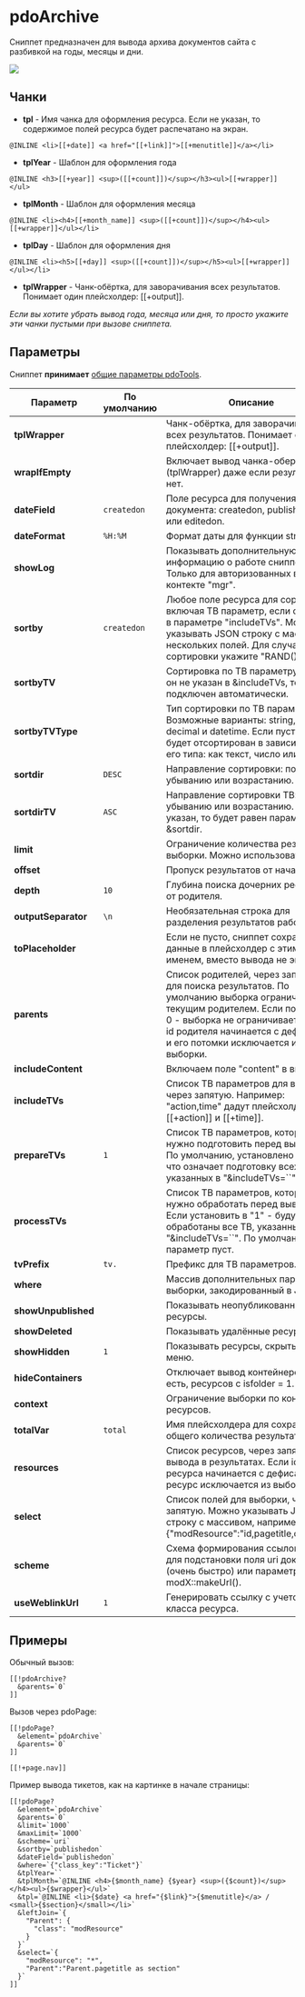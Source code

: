 # pdoArchive

Сниппет предназначен для вывода архива документов сайта с разбивкой на годы, месяцы и дни.

[![](https://file.modx.pro/files/d/e/f/def118c83e28abc62f41e094f9f337f6s.jpg)](https://file.modx.pro/files/d/e/f/def118c83e28abc62f41e094f9f337f6.png)

## Чанки

- **tpl** - Имя чанка для оформления ресурса. Если не указан, то содержимое полей ресурса будет распечатано на экран.

```modx
@INLINE <li>[[+date]] <a href="[[+link]]">[[+menutitle]]</a></li>
```

- **tplYear** - Шаблон для оформления года

```modx
@INLINE <h3>[[+year]] <sup>([[+count]])</sup></h3><ul>[[+wrapper]]</ul>
```

- **tplMonth** - Шаблон для оформления месяца

```modx
@INLINE <li><h4>[[+month_name]] <sup>([[+count]])</sup></h4><ul>[[+wrapper]]</ul></li>
```

- **tplDay** - Шаблон для оформления дня

```modx
@INLINE <li><h5>[[+day]] <sup>([[+count]])</sup></h5><ul>[[+wrapper]]</ul></li>
```

- **tplWrapper** - Чанк-обёртка, для заворачивания всех результатов. Понимает один плейсхолдер: [[+output]].

*Если вы хотите убрать вывод года, месяца или дня, то просто укажите эти чанки пустыми при вызове сниппета.*

## Параметры

Сниппет **принимает** [общие параметры pdoTools][1].

| Параметр            | По умолчанию | Описание                                                                                                                                                                                                                                 |
|---------------------|--------------|------------------------------------------------------------------------------------------------------------------------------------------------------------------------------------------------------------------------------------------|
| **tplWrapper**      |              | Чанк-обёртка, для заворачивания всех результатов. Понимает один плейсхолдер: [[+output]].                                                                                                                                                |
| **wrapIfEmpty**     |              | Включает вывод чанка-обертки (tplWrapper) даже если результатов нет.                                                                                                                                                                     |
| **dateField**       | `createdon`  | Поле ресурса для получения даты документа: createdon, publishedon или editedon.                                                                                                                                                          |
| **dateFormat**      | `%H:%M`      | Формат даты для функции strftime()                                                                                                                                                                                                       |
| **showLog**         |              | Показывать дополнительную информацию о работе сниппета. Только для авторизованных в контекте "mgr".                                                                                                                                      |
| **sortby**          | `createdon`  | Любое поле ресурса для сортировки, включая ТВ параметр, если он указан в параметре "includeTVs". Можно указывать JSON строку с массивом нескольких полей. Для случайно сортировки укажите "RAND()"                                       |
| **sortbyTV**        |              | Сортировка по ТВ параметру. Если он не указан в &includeTVs, то будет подключен автоматически.                                                                                                                                           |
| **sortbyTVType**    |              | Тип сортировки по ТВ параметру. Возможные варианты: string, integer, decimal и datetime. Если пусто, то ТВ будет отсортирован в зависимости от его типа: как текст, число или дата.                                                      |
| **sortdir**         | `DESC`       | Направление сортировки: по убыванию или возрастанию.                                                                                                                                                                                     |
| **sortdirTV**       | `ASC`        | Направление сортировки ТВ: по убыванию или возрастанию. Если не указан, то будет равен параметру &sortdir.                                                                                                                               |
| **limit**           |              | Ограничение количества результатов выборки. Можно использовать "0".                                                                                                                                                                      |
| **offset**          |              | Пропуск результатов от начала.                                                                                                                                                                                                           |
| **depth**           | `10`         | Глубина поиска дочерних ресурсов от родителя.                                                                                                                                                                                            |
| **outputSeparator** | `\n`         | Необязательная строка для разделения результатов работы.                                                                                                                                                                                 |
| **toPlaceholder**   |              | Если не пусто, сниппет сохранит все данные в плейсхолдер с этим именем, вместо вывода не экран.                                                                                                                                          |
| **parents**         |              | Список родителей, через запятую, для поиска результатов. По умолчанию выборка ограничена текущим родителем. Если поставить 0 - выборка не ограничивается. Если id родителя начинается с дефиса, он и его потомки исключается из выборки. |
| **includeContent**  |              | Включаем поле "content" в выборку.                                                                                                                                                                                                       |
| **includeTVs**      |              | Список ТВ параметров для выборки, через запятую. Например: "action,time" дадут плейсхолдеры [[+action]] и [[+time]].                                                                                                                     |
| **prepareTVs**      | `1`          | Список ТВ параметров, которые нужно подготовить перед выводом. По умолчанию, установлено в "1", что означает подготовку всех ТВ, указанных в "&includeTVs=``"                                                                            |
| **processTVs**      |              | Список ТВ параметров, которые нужно обработать перед выводом. Если установить в "1" - будут обработаны все ТВ, указанные в "&includeTVs=``". По умолчанию параметр пуст.                                                                 |
| **tvPrefix**        | `tv.`        | Префикс для ТВ параметров.                                                                                                                                                                                                               |
| **where**           |              | Массив дополнительных параметров выборки, закодированный в JSON.                                                                                                                                                                         |
| **showUnpublished** |              | Показывать неопубликованные ресурсы.                                                                                                                                                                                                     |
| **showDeleted**     |              | Показывать удалённые ресурсы.                                                                                                                                                                                                            |
| **showHidden**      | `1`          | Показывать ресурсы, скрытые в меню.                                                                                                                                                                                                      |
| **hideContainers**  |              | Отключает вывод контейнеров, то есть, ресурсов с isfolder = 1.                                                                                                                                                                           |
| **context**         |              | Ограничение выборки по контексту ресурсов.                                                                                                                                                                                               |
| **totalVar**        | `total`      | Имя плейсхолдера для сохранения общего количества результатов.                                                                                                                                                                           |
| **resources**       |              | Список ресурсов, через запятую, для вывода в результатах. Если id ресурса начинается с дефиса, этот ресурс исключается из выборки.                                                                                                       |
| **select**          |              | Список полей для выборки, через запятую. Можно указывать JSON строку с массивом, например {"modResource":"id,pagetitle,content"}.                                                                                                        |
| **scheme**          |              | Схема формирования ссылок: "uri" для подстановки поля uri документа (очень быстро) или параметр для modX::makeUrl().                                                                                                                     |
| **useWeblinkUrl**   | `1`          | Генерировать ссылку с учетом класса ресурса.                                                                                                                                                                                             |

## Примеры

Обычный вызов:

```modx
[[!pdoArchive?
  &parents=`0`
]]
```

Вызов через pdoPage:

```modx
[[!pdoPage?
  &element=`pdoArchive`
  &parents=`0`
]]

[[!+page.nav]]
```

Пример вывода тикетов, как на картинке в начале страницы:

```modx
[[!pdoPage?
  &element=`pdoArchive`
  &parents=`0`
  &limit=`1000`
  &maxLimit=`1000`
  &scheme=`uri`
  &sortby=`publishedon`
  &dateField=`publishedon`
  &where=`{"class_key":"Ticket"}`
  &tplYear=``
  &tplMonth=`@INLINE <h4>{$month_name} {$year} <sup>({$count})</sup></h4><ul>{$wrapper}</ul>`
  &tpl=`@INLINE <li>{$date} <a href="{$link}">{$menutitle}</a> / <small>{$section}</small></li>`
  &leftJoin=`{
    "Parent": {
      "class": "modResource"
    }
  }`
  &select=`{
    "modResource": "*",
    "Parent":"Parent.pagetitle as section"
  }`
]]
```

[1]: /components/pdotools/general-properties
